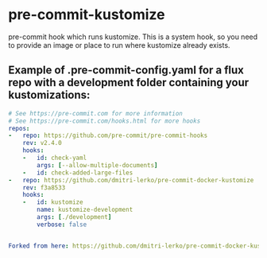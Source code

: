 # pre-commit-kustomize
pre-commit hook which runs kustomize. This is a system hook, so you need to provide an image or place to run where kustomize already exists.

## Example of .pre-commit-config.yaml for a flux repo with a development folder containing your kustomizations:
```yaml
# See https://pre-commit.com for more information
# See https://pre-commit.com/hooks.html for more hooks
repos:
-   repo: https://github.com/pre-commit/pre-commit-hooks
    rev: v2.4.0
    hooks:
    -   id: check-yaml
        args: [--allow-multiple-documents]
    -   id: check-added-large-files
-   repo: https://github.com/dmitri-lerko/pre-commit-docker-kustomize
    rev: f3a8533
    hooks:
    -   id: kustomize
        name: kustomize-development
        args: [./development]
        verbose: false


Forked from here: https://github.com/dmitri-lerko/pre-commit-docker-kustomize
